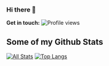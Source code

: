 ### Hi there 👋

**Get in touch:**
![Profile views](https://gpvc.arturio.dev/jay-deshmukh)

## Some of my Github Stats
[![All Stats](https://github-readme-stats-axpwmfcg3.vercel.app/api?username=jay-deshmukh&show_icons=true&theme=dracula&include_all_commits=true&count_private=true&hide=contribs)](https://github.com/jay-deshmukh/github-readme-stats)
[![Top Langs](https://github-readme-stats-axpwmfcg3.vercel.app/api/top-langs/?username=jay-deshmukh&layout=compact&theme=dracula)](https://github.com/jay-deshmukh/github-readme-stats)

<!--
**jay-deshmukh/jay-deshmukh** is a ✨ _special_ ✨ repository because its `README.md` (this file) appears on your GitHub profile.

Here are some ideas to get you started:

- 🔭 I’m currently working on ...
- 🌱 I’m currently learning ...
- 👯 I’m looking to collaborate on ...
- 🤔 I’m looking for help with ...
- 💬 Ask me about ...
- 📫 How to reach me: ...
- 😄 Pronouns: ...
- ⚡ Fun fact: ...
-->
